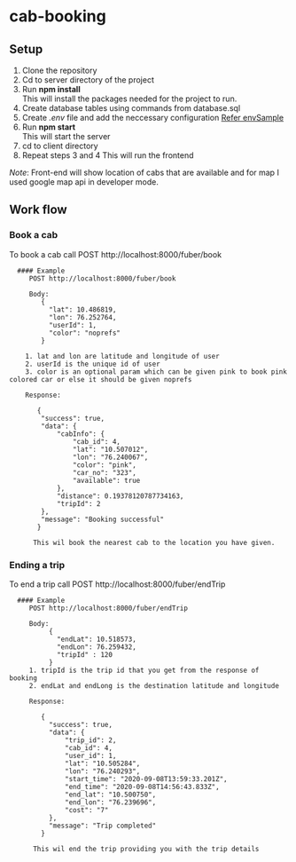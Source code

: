 # cab-booking

## Setup

1. Clone the repository
2. Cd to server directory of the project
3. Run **npm install**  
        This will install the packages needed for the project to run.
4. Create database tables using commands from database.sql
5. Create *.env* file and add the neccessary configuration [Refer envSample](https://github.com/Selbin/cab-booking/blob/master/server/envSample)
6. Run **npm start**  
   This will start the server
7. cd to client directory
8. Repeat steps 3 and 4
   This will run the frontend

*Note*: Front-end will show location of cabs that are available and for map I used google map api in developer mode.  
## Work flow

### Book a cab
  To book a cab call  POST http://localhost:8000/fuber/book 
   
      #### Example
         POST http://localhost:8000/fuber/book  

         Body:
            {
              "lat": 10.486819,
              "lon": 76.252764,
              "userId": 1,
              "color": "noprefs"
            }  

        1. lat and lon are latitude and longitude of user  
        2. userId is the unique id of user
        3. color is an optional param which can be given pink to book pink colored car or else it should be given noprefs  

        Response:  

           {
            "success": true,
            "data": {
                "cabInfo": {
                    "cab_id": 4,
                    "lat": "10.507012",
                    "lon": "76.240067",
                    "color": "pink",
                    "car_no": "323",
                    "available": true
                },
                "distance": 0.19378120787734163,
                "tripId": 2
            },
            "message": "Booking successful"
           }  
          
          This wil book the nearest cab to the location you have given.  

### Ending a trip
   To end a trip call POST http://localhost:8000/fuber/endTrip    

      #### Example
         POST http://localhost:8000/fuber/endTrip  

         Body:
              {
                "endLat": 10.518573,
                "endLon": 76.259432,
                "tripId" : 120
              }
         1. tripId is the trip id that you get from the response of booking
         2. endLat and endLong is the destination latitude and longitude  
         
         Response:  
            
            {
              "success": true,
              "data": {
                  "trip_id": 2,
                  "cab_id": 4,
                  "user_id": 1,
                  "lat": "10.505284",
                  "lon": "76.240293",
                  "start_time": "2020-09-08T13:59:33.201Z",
                  "end_time": "2020-09-08T14:56:43.833Z",
                  "end_lat": "10.500750",
                  "end_lon": "76.239696",
                  "cost": "7"
              },
              "message": "Trip completed"
            }  
          
          This wil end the trip providing you with the trip details


  